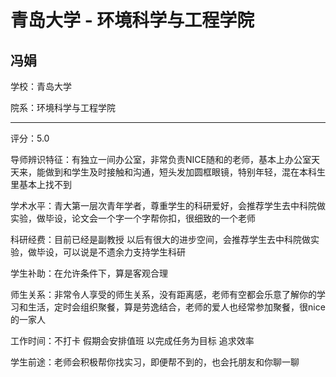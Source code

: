 # 青岛大学 - 环境科学与工程学院

## 冯娟

学校：青岛大学

院系：环境科学与工程学院

* * *

评分：5.0

导师辨识特征：有独立一间办公室，非常负责NICE随和的老师，基本上办公室天天来，能做到和学生及时接触和沟通，短头发加圆框眼镜，特别年轻，混在本科生里基本上找不到

学术水平：青大第一层次青年学者，尊重学生的科研爱好，会推荐学生去中科院做实验，做毕设，论文会一个字一个字帮你扣，很细致的一个老师

科研经费：目前已经是副教授 以后有很大的进步空间，会推荐学生去中科院做实验，做毕设，可以说是不遗余力支持学生科研

学生补助：在允许条件下，算是客观合理

师生关系：非常令人享受的师生关系，没有距离感，老师有空都会乐意了解你的学习和生活，定时会组织聚餐，算是劳逸结合，老师的爱人也经常参加聚餐，很nice的一家人

工作时间：不打卡 假期会安排值班 以完成任务为目标 追求效率

学生前途：老师会积极帮你找实习，即便帮不到的，也会托朋友和你聊一聊